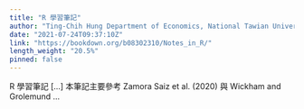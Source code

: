 ```yaml
---
title: "R 學習筆記"
author: "Ting-Chih Hung Department of Economics, National Tawian University"
date: "2021-07-24T09:37:10Z"
link: "https://bookdown.org/b08302310/Notes_in_R/"
length_weight: "20.5%"
pinned: false
---
```


R 學習筆記 [...] 本筆記主要參考 Zamora Saiz et al. (2020) 與 Wickham and Grolemund ...
